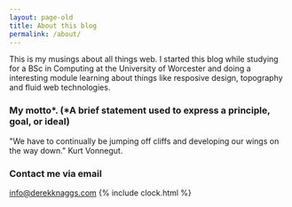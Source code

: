 ```yaml
---
layout: page-old
title: About this blog
permalink: /about/
---
```


This is my musings about all things web. I started this blog while studying for a BSc in Computing at the University of Worcester and doing a interesting module learning about things like resposive design, topography and fluid web technologies.

### My motto*. (*A brief statement used to express a principle, goal, or ideal)

"We have to continually be jumping off cliffs and developing our wings on the way down." Kurt Vonnegut.

### Contact me via email

[info@derekknaggs.com](mailto:info@derekknaggs.com)
{% include clock.html %}